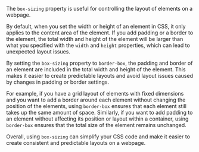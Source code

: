 The `box-sizing` property is useful for controlling the layout of elements on a webpage.

By default, when you set the width or height of an element in CSS, it only applies to the content area of the element. If you add padding or a border to the element, the total width and height of the element will be larger than what you specified with the `width` and `height` properties, which can lead to unexpected layout issues.

By setting the `box-sizing` property to `border-box`, the padding and border of an element are included in the total width and height of the element. This makes it easier to create predictable layouts and avoid layout issues caused by changes in padding or border settings.

For example, if you have a grid layout of elements with fixed dimensions and you want to add a border around each element without changing the position of the elements, using `border-box` ensures that each element still takes up the same amount of space. Similarly, if you want to add padding to an element without affecting its position or layout within a container, using `border-box` ensures that the total size of the element remains unchanged.

Overall, using `box-sizing` can simplify your CSS code and make it easier to create consistent and predictable layouts on a webpage.